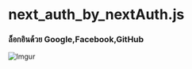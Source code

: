 # next_auth_by_nextAuth.js
### ล็อกอินด้วย Google,Facebook,GitHub
![Imgur](https://i.imgur.com/q6Yr5ka.jpg)
